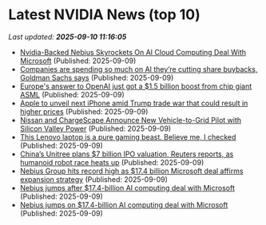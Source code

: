 # Latest NVIDIA News (top 10)
_Last updated: **2025-09-10 11:16:05**_

- [Nvidia-Backed Nebius Skyrockets On AI Cloud Computing Deal With Microsoft](https://biztoc.com/x/fe6d31adccc31cea) (Published: 2025-09-09)
- [Companies are spending so much on AI they’re cutting share buybacks, Goldman Sachs says](https://fortune.com/2025/09/09/sp-500-capex-ai-share-buybacks-goldman-sachs/) (Published: 2025-09-09)
- [Europe's answer to OpenAI just got a $1.5 billion boost from chip giant ASML](https://www.businessinsider.com/mistral-funding-asml-chips-ai-europe-2025-9) (Published: 2025-09-09)
- [Apple to unveil next iPhone amid Trump trade war that could result in higher prices](https://www.thehindubusinessline.com/info-tech/apple-to-unveil-next-iphone-amid-trump-trade-war-that-could-result-in-higher-prices/article70029316.ece) (Published: 2025-09-09)
- [Nissan and ChargeScape Announce New Vehicle-to-Grid Pilot with Silicon Valley Power](https://www.globenewswire.com/news-release/2025/09/09/3146731/0/en/Nissan-and-ChargeScape-Announce-New-Vehicle-to-Grid-Pilot-with-Silicon-Valley-Power.html) (Published: 2025-09-09)
- [This Lenovo laptop is a pure gaming beast. Believe me, I checked](https://www.creativebloq.com/tech/laptops/this-lenovo-laptop-is-a-pure-gaming-beast-believe-me-i-checked) (Published: 2025-09-09)
- [China’s Unitree plans $7 billion IPO valuation, Reuters reports, as humanoid robot race heats up](https://www.cnbc.com/2025/09/09/chinas-unitree-plans-7-billion-ipo-valuation-as-humanoid-robot-race-heats-up.html) (Published: 2025-09-09)
- [Nebius Group hits record high as $17.4 billion Microsoft deal affirms expansion strategy](https://www.channelnewsasia.com/business/nebius-group-hits-record-high-174-billion-microsoft-deal-affirms-expansion-strategy-5340056) (Published: 2025-09-09)
- [Nebius jumps after $17.4-billion AI computing deal with Microsoft](https://www.channelnewsasia.com/business/nebius-jumps-after-174-billion-ai-computing-deal-microsoft-5340056) (Published: 2025-09-09)
- [Nebius jumps on $17.4-billion AI computing deal with Microsoft](https://www.channelnewsasia.com/business/nebius-jumps-174-billion-ai-computing-deal-microsoft-5340056) (Published: 2025-09-09)

